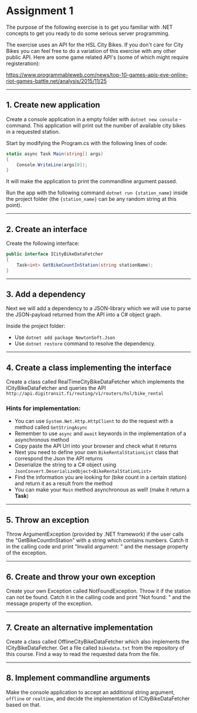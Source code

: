 # Assignment 1

The purpose of the following exercise is to get you familiar with .NET concepts to get you ready to do some serious server programming.

The exercise uses an API for the HSL City Bikes. If you don't care for City Bikes you can feel free to do a variation of this exercise with any other public API. Here are some game related API's (some of which might require registeration):

https://www.programmableweb.com/news/top-10-games-apis-eve-online-riot-games-battle.net/analysis/2015/11/25

---

## 1. Create new application

Create a console application in a empty folder with `dotnet new console` -command. This application will print out the number of available city bikes in a requested station.

Start by modifying the Program.cs with the following lines of code:

```C#
static async Task Main(string[] args)
{
    Console.WriteLine(args[0]);
}
```

It will make the application to print the commandline argument passed.

Run the app with the following command `dotnet run {station_name}` inside the project folder (the `{station_name}` can be any random string at this point).

---

## 2. Create an interface

Create the following interface:

```C#
public interface ICityBikeDataFetcher
{
    Task<int> GetBikeCountInStation(string stationName);
}
```

---

## 3. Add a dependency

Next we will add a dependency to a JSON-library which we will use to parse the JSON-payload returned from the API into a C# object graph.

Inside the project folder:

- Use `dotnet add package NewtonSoft.Json`
- Use `dotnet restore` command to resolve the dependency.

---

## 4. Create a class implementing the interface

Create a class called RealTimeCityBikeDataFetcher which implements the ICityBikeDataFetcher and queries the API `http://api.digitransit.fi/routing/v1/routers/hsl/bike_rental`

### Hints for implementation:

- You can use `System.Net.Http.HttpClient` to do the request with a method called `GetStringAsync`
- Remember to use `async` and `await` keywords in the implementation of a asynchronous method
- Copy paste the API Url into your browser and check what it returns
- Next you need to define your own `BikeRentalStationList` class that correspond the Json the API returns
- Deserialize the string to a C# object using `JsonConvert.DeserializeObject<BikeRentalStationList>`
- Find the information you are looking for (bike count in a certain station) and return it as a result from the method
- You can make your `Main` method asynchronous as well! (make it return a **Task**)

---

## 5. Throw an exception

Throw ArgumentException (provided by .NET framework) if the user calls the "GetBikeCountInStation" with a string which contains numbers. Catch it in the calling code and print "Invalid argument: " and the message property of the exception.

---

## 6. Create and throw your own exception

Create your own Exception called NotFoundException. Throw it if the station can not be found. Catch it in the calling code and print "Not found: " and the message property of the exception.

---

## 7. Create an alternative implementation

Create a class called OfflineCityBikeDataFetcher which also implements the ICityBikeDataFetcher. Get a file called `bikedata.txt` from the repository of this course. Find a way to read the requested data from the file.

---

## 8. Implement commandline arguments

Make the console application to accept an additional string argument, `offline` or `realtime`, and decide the implementation of ICityBikeDataFetcher based on that.
